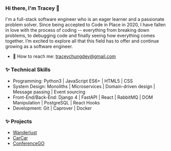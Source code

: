 ### Hi there, I'm Tracey 👋


I'm a full-stack software engineer who is an eager learner and a passionate problem solver. Since being accepted to Code in Place in 2020, I have fallen in love with the process of coding -- everything from breaking down problems, to debugging code and finally seeing how everything comes together. I’m excited to explore all that this field has to offer and continue growing as a software engineer. 

- 📧 How to reach me: traceychungdev@gmail.com

### ✨ Technical Skills
- Programming: Python3 | JavaScript ES6+ | HTML5 | CSS 
- System Design: Monoliths | Microservices | Domain-driven design | Message passing | Event sourcing
- Front-End/Back-End: Django 4 | FastAPI | React | RabbitMQ | DOM Manipulation | PostgreSQL | React Hooks
- Development: Git | Caprover | Docker

### ✨ Projects

- [Wanderlust](https://github.com/traceychung/wanderlust)
- [CarCar](https://github.com/traceychung/carcar)
- [ConferenceGO](https://github.com/traceychung/conference_go)

<!--
**traceychung/traceychung** is a ✨ _special_ ✨ repository because its `README.md` (this file) appears on your GitHub profile.

Here are some ideas to get you started:

- 🔭 I’m currently working on ...
- 🌱 I’m currently learning ...
- 👯 I’m looking to collaborate on ...
- 🤔 I’m looking for help with ...
- 💬 Ask me about ...
- 📫 How to reach me: ...
- 😄 Pronouns: ...
- ⚡ Fun fact: ...
-->
